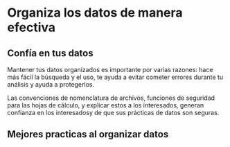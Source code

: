 # Organiza los datos de manera efectiva

## Confía en tus datos

Mantener tus datos organizados es importante por varias razones: hace más fácil la búsqueda y el uso, te ayuda a evitar
cometer errores durante tu análisis y ayuda a protegerlos.

Las convenciones de nomenclatura de archivos, funciones de seguridad para las hojas de cálculo, y explicar estos a los
interesados, generan  confianza en los interesadosy  de que sus prácticas de datos son seguras.

## Mejores practicas al organizar datos
